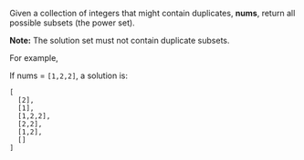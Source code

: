 Given a collection of integers that might contain duplicates, **nums**, return all possible subsets (the power set).

**Note:** The solution set must not contain duplicate subsets.

For example,

If nums = `[1,2,2]`, a solution is:

```
[
  [2],
  [1],
  [1,2,2],
  [2,2],
  [1,2],
  []
]
```